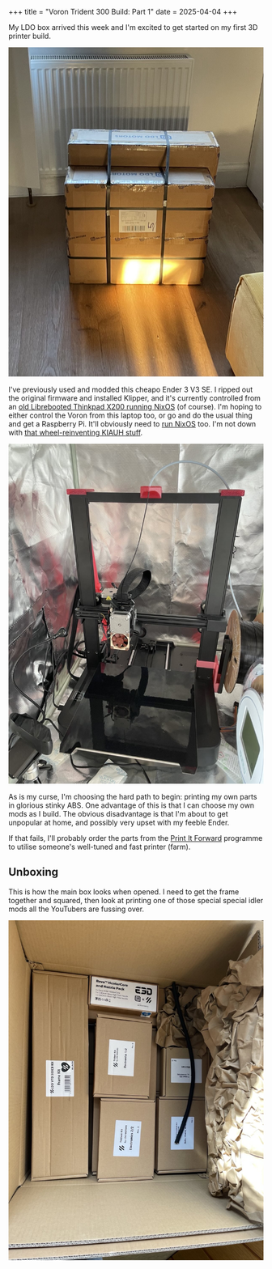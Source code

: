 +++
title = "Voron Trident 300 Build: Part 1"
date = 2025-04-04
+++

My LDO box arrived this week and I'm excited to get started on my first 3D
printer build.

![some cardboard boxes](boxes.jpg)

I've previously used and modded this cheapo Ender 3 V3 SE. I ripped out the
original firmware and installed Klipper, and it's currently controlled from an
[old Librebooted Thinkpad X200 running
NixOS](https://github.com/code-supply/code-supply/tree/main/boxes/x200) (of
course). I'm hoping to either control the Voron from this laptop too, or go and
do the usual thing and get a Raspberry Pi. It'll obviously need to [run
NixOS](https://nixos.wiki/wiki/NixOS_on_ARM/Raspberry_Pi_4) too. I'm not down
with [that wheel-reinventing KIAUH stuff](https://github.com/dw-0/kiauh).

![my modded Ender 3 V3 SE](ender3v3se.jpg)

As is my curse, I'm choosing the hard path to begin: printing my own parts in
glorious stinky ABS. One advantage of this is that I can choose my own mods as
I build. The obvious disadvantage is that I'm about to get unpopular at home,
and possibly very upset with my feeble Ender.

If that fails, I'll probably order the parts from the
[Print It Forward](https://pif.voron.dev/) programme to utilise someone's
well-tuned and fast printer (farm).

## Unboxing

This is how the main box looks when opened. I need to get the frame together
and squared, then look at printing one of those special special idler mods all
the YouTubers are fussing over.

![cardboard box with more cardboard boxes inside](main-box.jpg)

